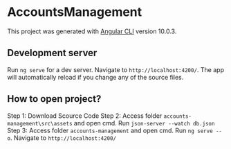 # AccountsManagement

This project was generated with [Angular CLI](https://github.com/angular/angular-cli) version 10.0.3.

## Development server

Run `ng serve` for a dev server. Navigate to `http://localhost:4200/`. The app will automatically reload if you change any of the source files.

## How to open project?
Step 1: Download Scource Code
Step 2: Access folder `accounts-management\src\assets` and open cmd. Run `json-server --watch db.json`
Step 3: Access folder `accounts-management` and open cmd. Run `ng serve --o`. Navigate to `http://localhost:4200/`

